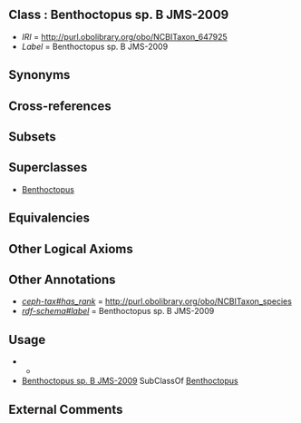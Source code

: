 
## Class : Benthoctopus sp. B JMS-2009

 * *IRI* = http://purl.obolibrary.org/obo/NCBITaxon_647925
 * *Label* = Benthoctopus sp. B JMS-2009

## Synonyms


## Cross-references


## Subsets


## Superclasses

 * [Benthoctopus](../../NCBITaxon/56/NCBITaxon_102656.md)

## Equivalencies


## Other Logical Axioms


## Other Annotations

 * *[ceph-tax#has_rank](../../ceph-tax#has/nk/ceph-tax#has_rank.md)* = http://purl.obolibrary.org/obo/NCBITaxon_species
 * *[rdf-schema#label](../../el/rdf-schema#label.md)* = Benthoctopus sp. B JMS-2009

## Usage

 * -
 * [Benthoctopus sp. B JMS-2009](../../NCBITaxon/25/NCBITaxon_647925.md) SubClassOf [Benthoctopus](../../NCBITaxon/56/NCBITaxon_102656.md)

## External Comments

